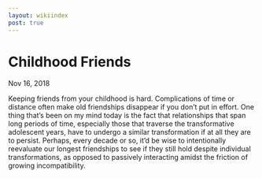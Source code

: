 ```yaml
---
layout: wikiindex
post: true
---
```

# Childhood Friends

Nov 16, 2018

Keeping friends from your childhood is hard. Complications of time or distance often make old friendships disappear if you don’t put in effort. One thing that’s been on my mind today is the fact that relationships that span long periods of time, especially  those that traverse the transformative adolescent years, have to undergo a similar transformation if at all they are to persist. Perhaps, every decade or so, it’d be wise to intentionally reevaluate our longest friendships to see if they still hold despite individual transformations, as opposed to passively interacting amidst the friction of growing incompatibility.
